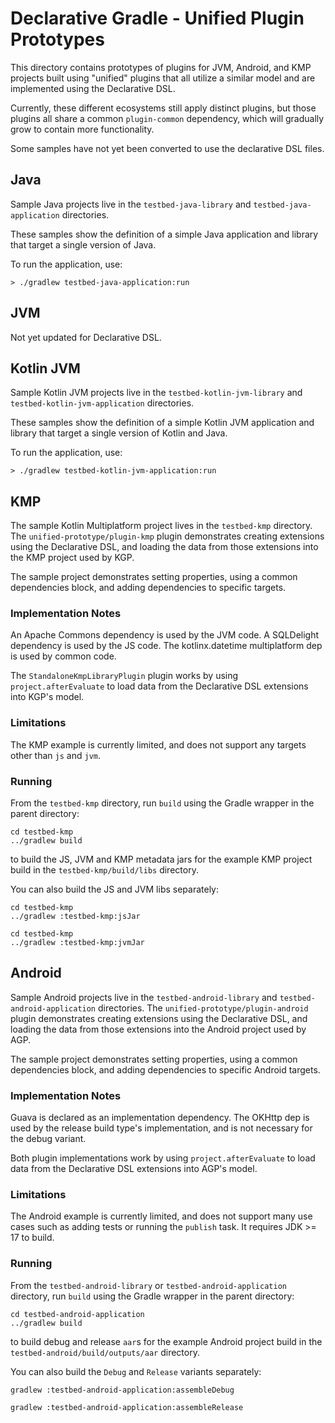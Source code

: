 # Declarative Gradle - Unified Plugin Prototypes

This directory contains prototypes of plugins for JVM, Android, and KMP projects built using "unified" plugins that all utilize a similar model and are implemented using the Declarative DSL.

Currently, these different ecosystems still apply distinct plugins, but those plugins all share a common `plugin-common` dependency, which will gradually grow to contain more functionality.

Some samples have not yet been converted to use the declarative DSL files.

## Java

Sample Java projects live in the `testbed-java-library` and `testbed-java-application` directories.

These samples show the definition of a simple Java application and library that target a single version of Java.

To run the application, use:

```
> ./gradlew testbed-java-application:run
```

## JVM

Not yet updated for Declarative DSL.

## Kotlin JVM

Sample Kotlin JVM projects live in the `testbed-kotlin-jvm-library` and `testbed-kotlin-jvm-application` directories.

These samples show the definition of a simple Kotlin JVM application and library that target a single version of Kotlin and Java.

To run the application, use:

```
> ./gradlew testbed-kotlin-jvm-application:run
```

## KMP

The sample Kotlin Multiplatform project lives in the `testbed-kmp` directory.
The `unified-prototype/plugin-kmp` plugin demonstrates creating extensions using the Declarative DSL, and loading the data from those extensions into the KMP project used by KGP.

The sample project demonstrates setting properties, using a common dependencies block, and adding dependencies to specific targets.

### Implementation Notes

An Apache Commons dependency is used by the JVM code.
A SQLDelight dependency is used by the JS code.
The kotlinx.datetime multiplatform dep is used by common code.

The `StandaloneKmpLibraryPlugin` plugin works by using `project.afterEvaluate` to load data from the Declarative DSL extensions into KGP's model.

### Limitations

The KMP example is currently limited, and does not support any targets other than `js` and `jvm`.

### Running
From the `testbed-kmp` directory, run `build` using the Gradle wrapper in the parent directory:

```shell
cd testbed-kmp
../gradlew build
```

to build the JS, JVM and KMP metadata jars for the example KMP project build in the `testbed-kmp/build/libs` directory.

You can also build the JS and JVM libs separately:

```shell 
cd testbed-kmp
../gradlew :testbed-kmp:jsJar
```

```shell 
cd testbed-kmp
../gradlew :testbed-kmp:jvmJar
```

## Android

Sample Android projects live in the `testbed-android-library` and `testbed-android-application` directories.
The `unified-prototype/plugin-android` plugin demonstrates creating extensions using the Declarative DSL, and loading the data from those extensions into the Android project used by AGP.

The sample project demonstrates setting properties, using a common dependencies block, and adding dependencies to specific Android targets.

### Implementation Notes

Guava is declared as an implementation dependency.
The OKHttp dep is used by the release build type's implementation, and is not necessary for the debug variant.

Both plugin implementations work by using `project.afterEvaluate` to load data from the Declarative DSL extensions into AGP's model.

### Limitations

The Android example is currently limited, and does not support many use cases such as adding tests or running the `publish` task.
It requires JDK >= 17 to build.

### Running 
From the `testbed-android-library` or `testbed-android-application` directory, run `build` using the Gradle wrapper in the parent directory:

```shell
cd testbed-android-application
../gradlew build
```

to build debug and release `aar`s for the example Android project build in the `testbed-android/build/outputs/aar` directory.

You can also build the `Debug` and `Release` variants separately:

```shell 
gradlew :testbed-android-application:assembleDebug
```

```shell 
gradlew :testbed-android-application:assembleRelease
```